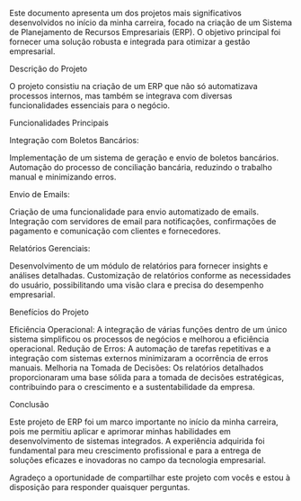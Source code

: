Este documento apresenta um dos projetos mais significativos desenvolvidos no início da minha carreira, focado na criação de um Sistema de Planejamento de Recursos Empresariais (ERP). O objetivo principal foi fornecer uma solução robusta e integrada para otimizar a gestão empresarial.

Descrição do Projeto

O projeto consistiu na criação de um ERP que não só automatizava processos internos, mas também se integrava com diversas funcionalidades essenciais para o negócio.

Funcionalidades Principais

Integração com Boletos Bancários:

Implementação de um sistema de geração e envio de boletos bancários.
Automação do processo de conciliação bancária, reduzindo o trabalho manual e minimizando erros.

Envio de Emails:

Criação de uma funcionalidade para envio automatizado de emails.
Integração com servidores de email para notificações, confirmações de pagamento e comunicação com clientes e fornecedores.

Relatórios Gerenciais:

Desenvolvimento de um módulo de relatórios para fornecer insights e análises detalhadas.
Customização de relatórios conforme as necessidades do usuário, possibilitando uma visão clara e precisa do desempenho empresarial.

Benefícios do Projeto

Eficiência Operacional: A integração de várias funções dentro de um único sistema simplificou os processos de negócios e melhorou a eficiência operacional.
Redução de Erros: A automação de tarefas repetitivas e a integração com sistemas externos minimizaram a ocorrência de erros manuais.
Melhoria na Tomada de Decisões: Os relatórios detalhados proporcionaram uma base sólida para a tomada de decisões estratégicas, contribuindo para o crescimento e a sustentabilidade da empresa.

Conclusão

Este projeto de ERP foi um marco importante no início da minha carreira, pois me permitiu aplicar e aprimorar minhas habilidades em desenvolvimento de sistemas integrados. A experiência adquirida foi fundamental para meu crescimento profissional e para a entrega de soluções eficazes e inovadoras no campo da tecnologia empresarial.

Agradeço a oportunidade de compartilhar este projeto com vocês e estou à disposição para responder quaisquer perguntas.
